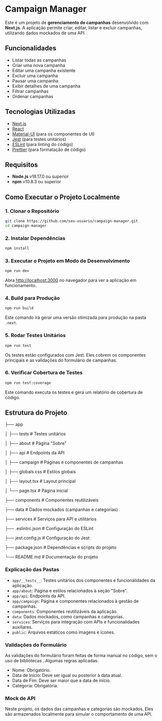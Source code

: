 # Campaign Manager

Este é um projeto de **gerenciamento de campanhas** desenvolvido com **Next.js**. A aplicação permite criar, editar, listar e excluir campanhas, utilizando dados mockados de uma API.

## Funcionalidades

- Listar todas as campanhas
- Criar uma nova campanha
- Editar uma campanha existente
- Excluir uma campanha
- Pausar uma campanha
- Exibir detalhes de uma campanha
- Filtrar campanhas
- Ordenar campanhas

## Tecnologias Utilizadas

- [Next.js](https://nextjs.org/)
- [React](https://reactjs.org/)
- [Material-UI](https://mui.com/) (para os componentes de UI)
- [Jest](https://jestjs.io/) (para testes unitários)
- [ESLint](https://eslint.org/) (para linting do código)
- [Prettier](https://prettier.io/) (para formatação de código)

## Requisitos

- **Node.js** v18.17.0 ou superior
- **npm** v10.8.3 ou superior

## Como Executar o Projeto Localmente

### 1. Clonar o Repositório

```bash
git clone https://github.com/seu-usuario/campaign-manager.git
cd campaign-manager
```

### 2. Instalar Dependências

```bash
npm install
```

### 3. Executar o Projeto em Modo de Desenvolvimento

```bash
npm run dev
```

Abra [http://localhost:3000](http://localhost:3000) no navegador para ver a aplicação em funcionamento.

### 4. Build para Produção

```bash
npm run build
```

Este comando irá gerar uma versão otimizada para produção na pasta `.next`.

### 5. Rodar Testes Unitários

```bash
npm run test
```

Os testes estão configurados com Jest. Eles cobrem os componentes principais e as validações do formulário de campanhas.

### 6. Verificar Cobertura de Testes

```bash
npm run test:coverage
```

Este comando executa os testes e gera um relatório de cobertura de código.

## Estrutura do Projeto

├── app

│   ├── tests                 # Testes unitários

│   ├── about                 # Página "Sobre"

│   ├── api                   # Endpoints da API

│   ├── campaign              # Páginas e componentes de campanhas

│   ├── globals.css           # Estilos globais

│   ├── layout.tsx            # Layout principal

│   └── page.tsx              # Página inicial

├── components                # Componentes reutilizáveis

├── data                      # Dados mockados (campanhas e categorias)

├── services                  # Serviços para API e utilitários

├── .eslintrc.json            # Configuração do ESLint

├── jest.config.js            # Configuração do Jest

├── package.json              # Dependências e scripts do projeto

└── README.md                 # Documentação do projeto


### Explicação das Pastas

- `app/__tests__`: Testes unitários dos componentes e funcionalidades da aplicação.
- `app/about`: Página e estilos relacionados à seção "Sobre".
- `app/api`: Endpoints da API.
- `app/campaign`: Página e componentes relacionados à gestão de campanhas.
- `components`: Componentes reutilizáveis da aplicação.
- `data`: Dados mockados, como campanhas e categorias.
- `services`: Serviços para integração com APIs e funcionalidades auxiliares.
- `public`: Arquivos estáticos como imagens e ícones.

### Validações do Formulário

As validações do formulário foram feitas de forma manual no código, sem o uso de bibliotecas . Algumas regras aplicadas:

- Nome: Obrigatório.
- Data de Início: Deve ser igual ou posterior à data atual.
- Data de Fim: Deve ser maior que a data de início.
- Categoria: Obrigatória.

### Mock de API

Neste projeto, os dados das campanhas e categorias são mockados. Eles são armazenados localmente para simular o comportamento de uma API.
